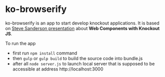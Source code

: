 # ko-browserify 

ko-browserify is an app to start develop knockout applications.
It is based on [Steve Sanderson presentation](https://medium.com/@gregbabula/web-components-with-knockout-js-567be782148) about __Web Components with Knockout JS__.

To run the app 
* first run ```npm install``` command
* then ```gulp``` or ```gulp build``` to build the source code into bundle.js
* after all ```node server.js``` to launch local server that is supposed to be accessible at address http://localhost:3000

